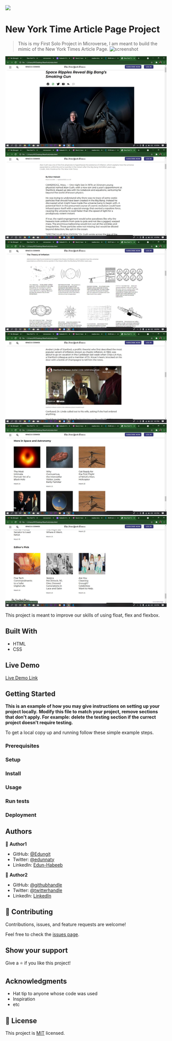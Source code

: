 ![](https://img.shields.io/badge/Microverse-blueviolet)

# New York Time Article Page Project

> This is my First Solo Project in Microverse, I am meant to build the mimic of the New York Times Article Page.
![screenshot](./screen1.jpg)

<img src="img/screen1.jpg">
<img src="img/screen2.jpg">
<img src="img/screen3.jpg">
<img src="img/screen4.jpg">
<img src="img/screen7.jpg">
<img src="img/screen8.jpg">


This project is meant to improve our skills of using float, flex and flexbox.

## Built With

- HTML
- CSS


## Live Demo

[Live Demo Link](https://livedemo.com)


## Getting Started

**This is an example of how you may give instructions on setting up your project locally.**
**Modify this file to match your project, remove sections that don't apply. For example: delete the testing section if the currect project doesn't require testing.**


To get a local copy up and running follow these simple example steps.

### Prerequisites

### Setup

### Install

### Usage

### Run tests

### Deployment



## Authors

👤 **Author1**

- GitHub: [@Edungit](https://github.com/Edungit)
- Twitter: [@edunnaty](https://twitter.com/edunnaty)
- LinkedIn: [Edun-Habeeb](https://www.linkedin.com/in/edun-habeeb-635680131/)

👤 **Author2**

- GitHub: [@githubhandle](https://github.com/githubhandle)
- Twitter: [@twitterhandle](https://twitter.com/twitterhandle)
- LinkedIn: [LinkedIn](https://linkedin.com/in/linkedinhandle)

## 🤝 Contributing

Contributions, issues, and feature requests are welcome!

Feel free to check the [issues page](../../issues/).

## Show your support

Give a ⭐️ if you like this project!

## Acknowledgments

- Hat tip to anyone whose code was used
- Inspiration
- etc

## 📝 License

This project is [MIT](./MIT.md) licensed.